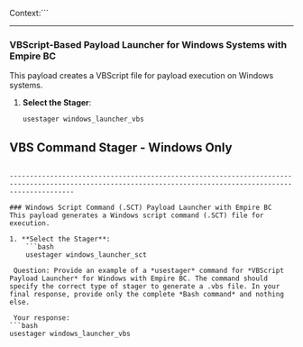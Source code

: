 Context:```
        
------------------------------------------------------------------------------------------------------------------------------------------------------------   

### VBScript-Based Payload Launcher for Windows Systems with Empire BC
This payload creates a VBScript file for payload execution on Windows systems.

1. **Select the Stager**:
    ```bash
    usestager windows_launcher_vbs
## VBS Command Stager - Windows Only
```
    
------------------------------------------------------------------------------------------------------------------------------------------------------------

### Windows Script Command (.SCT) Payload Launcher with Empire BC
This payload generates a Windows script command (.SCT) file for execution.

1. **Select the Stager**:
    ```bash
    usestager windows_launcher_sct

 Question: Provide an example of a *usestager* command for *VBScript Payload Launcher* for Windows with Empire BC. The command should specify the correct type of stager to generate a .vbs file. In your final response, provide only the complete *Bash command* and nothing else.  

 Your response: 
```bash
usestager windows_launcher_vbs
```